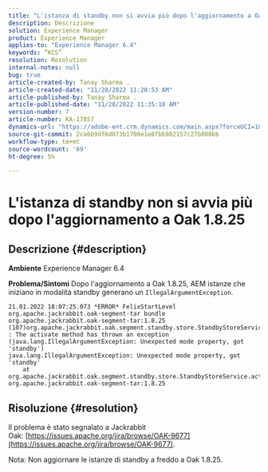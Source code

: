```yaml
---
title: "L'istanza di standby non si avvia più dopo l'aggiornamento a Oak 1.8.25"
description: Descrizione
solution: Experience Manager
product: Experience Manager
applies-to: "Experience Manager 6.4"
keywords: “KCS”
resolution: Resolution
internal-notes: null
bug: true
article-created-by: Tanay Sharma .
article-created-date: "11/28/2022 11:20:53 AM"
article-published-by: Tanay Sharma .
article-published-date: "11/28/2022 11:35:18 AM"
version-number: 7
article-number: KA-17857
dynamics-url: "https://adobe-ent.crm.dynamics.com/main.aspx?forceUCI=1&pagetype=entityrecord&etn=knowledgearticle&id=21e459b3-0e6f-ed11-9562-6045bd006239"
source-git-commit: 2ca6b9df6d073b1700e1e8fbb982157c27b000bb
workflow-type: tm+mt
source-wordcount: '69'
ht-degree: 5%

---
```


# L&#39;istanza di standby non si avvia più dopo l&#39;aggiornamento a Oak 1.8.25

## Descrizione {#description}

<b>Ambiente</b>
Experience Manager 6.4


<b>Problema/Sintomi</b>
Dopo l&#39;aggiornamento a Oak 1.8.25, AEM istanze che iniziano in modalità standby generano un `IllegalArgumentException`.


```
21.01.2022 18:07:25.073 *ERROR* FelixStartLevel org.apache.jackrabbit.oak-segment-tar bundle org.apache.jackrabbit.oak-segment-tar:1.8.25 (107)org.apache.jackrabbit.oak.segment.standby.store.StandbyStoreService(242) : The activate method has thrown an exception (java.lang.IllegalArgumentException: Unexpected mode property, got 'standby')
java.lang.IllegalArgumentException: Unexpected mode property, got 'standby'
    at org.apache.jackrabbit.oak.segment.standby.store.StandbyStoreService.activate(StandbyStoreService.java:157) org.apache.jackrabbit.oak-segment-tar:1.8.25
```





## Risoluzione {#resolution}


Il problema è stato segnalato a Jackrabbit Oak: [https://issues.apache.org/jira/browse/OAK-9677](https://issues.apache.org/jira/browse/OAK-9677).

Nota: Non aggiornare le istanze di standby a freddo a Oak 1.8.25.


